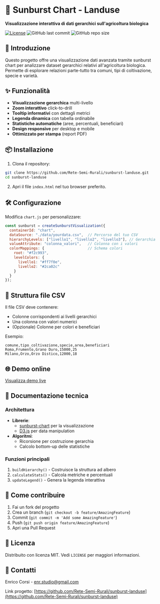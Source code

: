 # 🌱 Sunburst Chart - Landuse

**Visualizzazione interattiva di dati gerarchici sull'agricoltura biologica**

[![License](https://img.shields.io/badge/license-MIT-blue.svg)](LICENSE)
![GitHub last commit](https://img.shields.io/github/last-commit/Rete-Semi-Rurali/sunburst-landuse)
![GitHub repo size](https://img.shields.io/github/repo-size/Rete-Semi-Rurali/sunburst-landuse)

## 🚀 Introduzione

Questo progetto offre una visualizzazione dati avanzata tramite sunburst chart per analizzare dataset gerarchici relativi all'agricoltura biologica. Permette di esplorare relazioni parte-tutto tra comuni, tipi di coltivazione, specie e varietà.

## ✨ Funzionalità

- **Visualizzazione gerarchica** multi-livello
- **Zoom interattivo** click-to-drill
- **Tooltip informativi** con dettagli metrici
- **Legenda dinamica** con tabella ordinabile
- **Statistiche automatiche** (aree, percentuali, beneficiari)
- **Design responsive** per desktop e mobile
- **Ottimizzato per stampa** (report PDF)

## 📦 Installazione

1. Clona il repository:
```bash
git clone https://github.com/Rete-Semi-Rurali/sunburst-landuse.git
cd sunburst-landuse
```

2. Apri il file `index.html` nel tuo browser preferito.

## 🛠 Configurazione

Modifica `chart.js` per personalizzare:

```javascript
const sunburst = createSunburstVisualization({
  containerId: "chart",
  dataSource: "./data/yourdata.csv",  // Percorso del tuo CSV
  hierarchyLevels: ["livello1", "livello2", "livello3"], // Gerarchia
  valueAttribute: "colonna_valori",   // Colonna con i valori
  colorMappings: {                    // Schema colori
    root: "#f2c993",
    levelColors: {
      livello1: "#ff7f0e",
      livello2: "#2ca02c"
    }
  }
});
```

## 📂 Struttura file CSV

Il file CSV deve contenere:

- Colonne corrispondenti ai livelli gerarchici
- Una colonna con valori numerici
- (Opzionale) Colonne per colori e beneficiari

Esempio:
```csv
comune,tipo_coltivazione,specie,area,beneficiari
Roma,Frumento,Grano Duro,15000,25
Milano,Orzo,Orzo Distico,12000,18
```

## 🌐 Demo online

[Visualizza demo live](https://rete-semi-rurali.github.io/sunburst-landuse/)

## 📄 Documentazione tecnica

### Architettura
- **Librerie**:
  - [sunburst-chart](https://github.com/vasturiano/sunburst-chart) per la visualizzazione
  - [D3.js](https://d3js.org/) per data manipulation
- **Algoritmi**:
  - Ricorsione per costruzione gerarchia
  - Calcolo bottom-up delle statistiche

### Funzioni principali
1. `buildHierarchy()` - Costruisce la struttura ad albero
2. `calculateStats()` - Calcola metriche e percentuali
3. `updateLegend()` - Genera la legenda interattiva

## 🤝 Come contribuire

1. Fai un fork del progetto
2. Crea un branch (`git checkout -b feature/AmazingFeature`)
3. Commit (`git commit -m 'Add some AmazingFeature'`)
4. Push (`git push origin feature/AmazingFeature`)
5. Apri una Pull Request

## 📜 Licenza

Distribuito con licenza MIT. Vedi `LICENSE` per maggiori informazioni.

## 📧 Contatti

Enrico Corsi - enr.studio@gmail.com

Link progetto: [https://github.com/Rete-Semi-Rurali/sunburst-landuse](https://github.com/Rete-Semi-Rurali/sunburst-landuse)